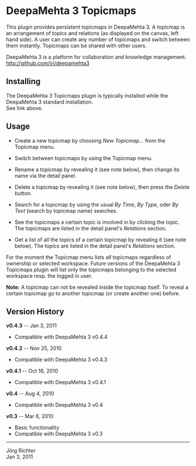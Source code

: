 
DeepaMehta 3 Topicmaps
======================

This plugin provides persistent topicmaps in DeepaMehta 3. A topicmap is an arrangement of topics and relations (as displayed on the canvas, left hand side). A user can create any number of topicmaps and switch between them instantly. Topicmaps can be shared with other users.

DeepaMehta 3 is a platform for collaboration and knowledge management.  
<http://github.com/jri/deepamehta3>


Installing
----------

The DeepaMehta 3 Topicmaps plugin is typically installed while the DeepaMehta 3 standard installation.  
See link above.


Usage
-----

* Create a new topicmap by choosing *New Topicmap...* from the Topicmap menu.

* Switch between topicmaps by using the Topicmap menu.

* Rename a topicmap by revealing it (see note below), then change its name via the detail panel.

* Delete a topicmap by revealing it (see note below), then press the *Delete* button.

* Search for a topicmap by using the usual *By Time*, *By Type*, oder *By Text* (search by topicmap name) searches.

* See the topicmaps a certain topic is involved in by clicking the topic.
  The topicmaps are listed in the detail panel's *Relations* section.

* Get a list of all the topics of a certain topicmap by revealing it (see note below).
  The topics are listed in the detail panel's *Relations* section.

For the moment the Topicmap menu lists _all_ topicmaps regardless of ownership or selected workspace. Future versions of the DeepaMehta 3 Topicmaps plugin will list only the topicmaps belonging to the selected workspace resp. the logged in user.

**Note:** A topicmap can not be revealed inside the topicmap itself. To reveal a certain topicmap go to another topicmap (or create another one) before.


Version History
---------------

**v0.4.3** -- Jan 3, 2011

* Compatible with DeepaMehta 3 v0.4.4

**v0.4.2** -- Nov 25, 2010

* Compatible with DeepaMehta 3 v0.4.3

**v0.4.1** -- Oct 16, 2010

* Compatible with DeepaMehta 3 v0.4.1

**v0.4** -- Aug 4, 2010

* Compatible with DeepaMehta 3 v0.4

**v0.3** -- Mar 6, 2010

* Basic functionality
* Compatible with DeepaMehta 3 v0.3


------------
Jörg Richter  
Jan 3, 2011

